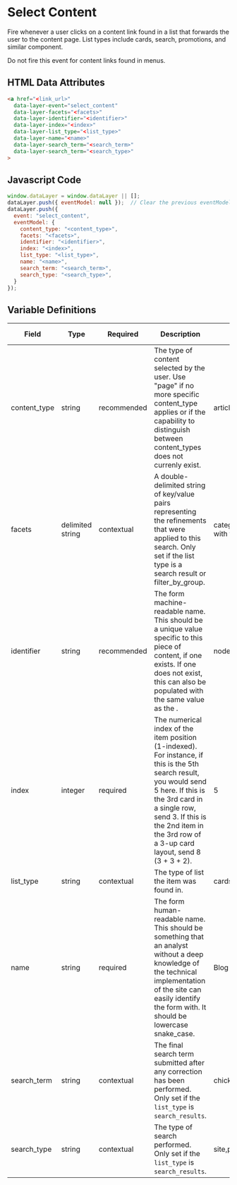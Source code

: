 # Select Content

Fire whenever a user clicks on a content link found in a list that forwards the user to the content page. List types include cards, search, promotions, and similar component. 

Do not fire this event for content links found in menus.

## HTML Data Attributes

```html
<a href="<link_url>"
  data-layer-event="select_content"
  data-layer-facets="<facets>"
  data-layer-identifier="<identifier>"
  data-layer-index="<index>"
  data-layer-list_type="<list_type>"
  data-layer-name="<name>"
  data-layer-search_term="<search_term>"
  data-layer-search_term="<search_type>"
>
```

## Javascript Code

```js
window.dataLayer = window.dataLayer || [];
dataLayer.push({ eventModel: null });  // Clear the previous eventModel object.
dataLayer.push({
  event: "select_content",
  eventModel: {
    content_type: "<content_type>",
    facets: "<facets>",
    identifier: "<identifier>",
    index: "<index>",
    list_type: "<list_type>",
    name: "<name>",
    search_term: "<search_term>",
    search_type: "<search_type>",
  }
});
```

## Variable Definitions

|Field|Type|Required|Description|Example|Pattern|Min Length|Max Length|Minimum|Maximum|Multiple Of|
| --- | --- | --- | --- | --- | --- | --- | --- | --- | --- | --- |
|content_type|string|recommended|The type of content selected by the user. Use "page" if no more specific content_type applies or if the capability to distinguish between content_types does not currenly exist.|article, blog, page|
|facets|delimited string|contextual|A double-delimited string of key/value pairs representing the refinements that were applied to this search. Only set if the list type is a search result or filter_by_group.|category:articles~topic:Ordering with the Chick-fil-a App|
|identifier|string|recommended|The form machine-readable name. This should be a unique value specific to this piece of content, if one exists. If one does not exist, this can also be populated with the same value as the <name>.|node12345|
|index|integer|required|The numerical index of the item position (1-indexed). For instance, if this is the 5th search result, you would send 5 here. If this is the 3rd card in a single row, send 3. If this is the 2nd item in the 3rd row of a 3-up card layout, send 8 (3 + 3 + 2).|5|
|list_type|string|contextual|The type of list the item was found in.|cards, search_results|
|name|string|required|The form human-readable name. This should be something that an analyst without a deep knowledge of the technical implementation of the site can easily identify the form with. It should be lowercase snake_case.|Blog Post 1|
|search_term|string|contextual|The final search term submitted after any correction has been performed. Only set if the `list_type` is `search_results`.|chicken sandwich|
|search_type|string|contextual|The type of search performed. Only set if the `list_type` is `search_results`.|site,product,article|
